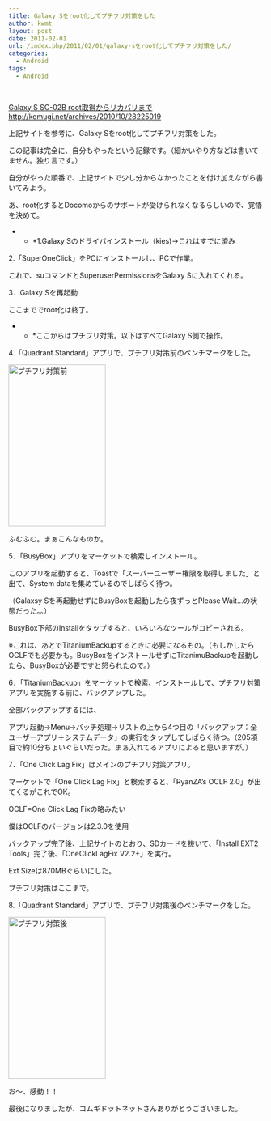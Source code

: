 ```yaml
---
title: Galaxy Sをroot化してプチフリ対策をした
author: kwmt
layout: post
date: 2011-02-01
url: /index.php/2011/02/01/galaxy-sをroot化してプチフリ対策をした/
categories:
  - Android
tags:
  - Android

---
```

<a href="http://komugi.net/archives/2010/10/28225019" target="_blank">Galaxy S SC-02B root取得からリカバリまでhttp://komugi.net/archives/2010/10/28225019</a>
  
上記サイトを参考に、Galaxy Sをroot化してプチフリ対策をした。
  
この記事は完全に、自分もやったという記録です。（細かいやり方などは書いてません。独り言です。）
  
自分がやった順番で、上記サイトで少し分からなかったことを付け加えながら書いてみよう。
  
あ、root化するとDocomoからのサポートが受けられなくなるらしいので、覚悟を決めて。

* * *1.Galaxy Sのドライバインストール（kies)→これはすでに済み


  
2.「SuperOneClick」をPCにインストールし、PCで作業。
  
これで、suコマンドとSuperuserPermissionsをGalaxy Sに入れてくれる。
  
3．Galaxy Sを再起動
  
ここまででroot化は終了。</p> 

* * *ここからはプチフリ対策。以下はすべてGalaxy S側で操作。


  
4.「Quadrant Standard」アプリで、プチフリ対策前のベンチマークをした。
  
<img
src="http://androg.up.seesaa.net/image/pre_take_measures-thumbnail2.png" width="192" height="320" border="0" align="" alt="プチフリ対策前"
pbsrc="http://androg.up.seesaa.net/image/pre_take_measures.png"
class="PopBoxImageSmall"
onclick="Pop(this,100,'PopBoxImageLarge');" />
  
ふむふむ。まぁこんなものか。
  
5．「BusyBox」アプリをマーケットで検索しインストール。
  
このアプリを起動すると、Toastで「スーパーユーザー権限を取得しました」と出て、System dataを集めているのでしばらく待つ。
  
（Galaxsy Sを再起動せずにBusyBoxを起動したら夜ずっとPlease Wait&#8230;の状態だった。。）
  
BusyBox下部のInstallをタップすると、いろいろなツールがコピーされる。
  
※これは、あとでTitaniumBackupするときに必要になるもの。（もしかしたらOCLFでも必要かも。BusyBoxをインストールせずにTitanimuBackupを起動したら、BusyBoxが必要ですと怒られたので。）
  
6．「TitaniumBackup」をマーケットで検索、インストールして、プチフリ対策アプリを実施する前に、バックアップした。
  
全部バックアップするには、
  
アプリ起動→Menu→バッチ処理→リストの上から4つ目の「バックアップ：全ユーザーアプリ＋システムデータ」の実行をタップしてしばらく待つ。（205項目で約10分ちょいぐらいだった。まぁ入れてるアプリによると思いますが。）
  
7．「One Click Lag Fix」はメインのプチフリ対策アプリ。
  
マーケットで「One Click Lag Fix」と検索すると、「RyanZA&#8217;s OCLF 2.0」が出てくるがこれでOK。
  
OCLF=One Click Lag Fixの略みたい
  
僕はOCLFのバージョンは2.3.0を使用
  
バックアップ完了後、上記サイトのとおり、SDカードを抜いて、「Install EXT2 Tools」完了後、「OneClickLagFix V2.2+」を実行。
  
Ext Sizeは870MBぐらいにした。
  
プチフリ対策はここまで。
  
8.「Quadrant Standard」アプリで、プチフリ対策後のベンチマークをした。
  
<img
src="http://androg.up.seesaa.net/image/after_take_measures-thumbnail2.png" width="192" height="320" border="0" align="" alt="プチフリ対策後"
pbsrc="http://androg.up.seesaa.net/image/after_take_measures.png"
class="PopBoxImageSmall"
onclick="Pop(this,100,'PopBoxImageLarge');" />
  
お～、感動！！
  
最後になりましたが、コムギドットネットさんありがとうございました。</p>